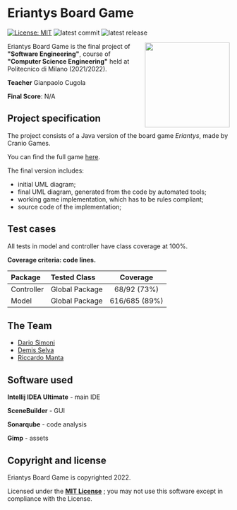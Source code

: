 # Eriantys Board Game
[![License: MIT][license-image]][license]
![latest commit](https://img.shields.io/github/last-commit/Demisu/ing-sw-2022-selva-simoni-manta?color=red)
![latest release](https://img.shields.io/github/v/release/Demisu/ing-sw-2022-selva-simoni-manta?color=green)

<img src="https://i.imgur.com/PFT0MMi.png" width=192px height=192 px align="right" />

Eriantys Board Game is the final project of **"Software Engineering"**, course of **"Computer Science Engineering"** held at Politecnico di Milano (2021/2022).

**Teacher** Gianpaolo Cugola

**Final Score**: N/A

## Project specification
The project consists of a Java version of the board game *Eriantys*, made by Cranio Games.

You can find the full game [here](https://www.craniocreations.it/prodotto/eriantys/).

The final version includes:
* initial UML diagram;
* final UML diagram, generated from the code by automated tools;
* working game implementation, which has to be rules compliant;
* source code of the implementation;
## Test cases
All tests in model and controller have class coverage at 100%.

**Coverage criteria: code lines.**

| Package |Tested Class | Coverage |
|:-----------------------|:------------------|:------------------------------------:|
| Controller | Global Package | 68/92 (73%)
| Model | Global Package | 616/685 (89%)

## The Team
* [Dario Simoni](https://github.com/Delath)
* [Demis Selva](https://github.com/Demisu)
* [Riccardo Manta](https://github.com/RicX8)

## Software used
**Intellij IDEA Ultimate** - main IDE 

**SceneBuilder** - GUI

**Sonarqube** - code analysis

**Gimp** - assets

## Copyright and license

Eriantys Board Game is copyrighted 2022.

Licensed under the **[MIT License](https://github.com/Demisu/ing-sw-2022-selva-simoni-manta/blob/main/LICENSE)** ;
you may not use this software except in compliance with the License.

[license]: https://github.com/Demisu/ing-sw-2022-selva-simoni-manta/blob/main/LICENSE
[license-image]: https://img.shields.io/badge/License-MIT-blue.svg
